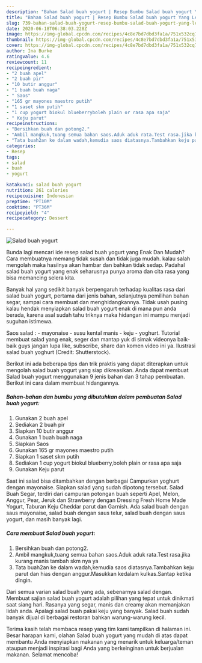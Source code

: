 ```yaml
---
description: "Bahan Salad buah yogurt | Resep Bumbu Salad buah yogurt Yang Lezat"
title: "Bahan Salad buah yogurt | Resep Bumbu Salad buah yogurt Yang Lezat"
slug: 739-bahan-salad-buah-yogurt-resep-bumbu-salad-buah-yogurt-yang-lezat
date: 2020-06-18T06:38:03.228Z
image: https://img-global.cpcdn.com/recipes/4c8e7bd7dbd3fa1a/751x532cq70/salad-buah-yogurt-foto-resep-utama.jpg
thumbnail: https://img-global.cpcdn.com/recipes/4c8e7bd7dbd3fa1a/751x532cq70/salad-buah-yogurt-foto-resep-utama.jpg
cover: https://img-global.cpcdn.com/recipes/4c8e7bd7dbd3fa1a/751x532cq70/salad-buah-yogurt-foto-resep-utama.jpg
author: Ina Burke
ratingvalue: 4.6
reviewcount: 11
recipeingredient:
- "2 buah apel"
- "2 buah pir"
- "10 butir anggur"
- "1 buah buah naga"
- " Saos"
- "165 gr mayones maestro putih"
- "1 saset skm putih"
- "1 cup yogurt biokul blueberryboleh plain or rasa apa saja"
- " Keju parut"
recipeinstructions:
- "Bersihkan buah dan potong2."
- "Ambil mangkuk,tuang semua bahan saos.Aduk aduk rata.Test rasa.jika kurang manis tambah skm nya ya"
- "Tata buah2an ke dalam wadah,kemudia saos diatasnya.Tambahkan keju parut dan hias dengan anggur.Masukkan kedalam kulkas.Santap ketika dingin."
categories:
- Resep
tags:
- salad
- buah
- yogurt

katakunci: salad buah yogurt 
nutrition: 261 calories
recipecuisine: Indonesian
preptime: "PT10M"
cooktime: "PT36M"
recipeyield: "4"
recipecategory: Dessert

---
```



![Salad buah yogurt](https://img-global.cpcdn.com/recipes/4c8e7bd7dbd3fa1a/751x532cq70/salad-buah-yogurt-foto-resep-utama.jpg)

Bunda lagi mencari ide resep salad buah yogurt yang Enak Dan Mudah? Cara membuatnya memang tidak susah dan tidak juga mudah. kalau salah mengolah maka hasilnya akan hambar dan bahkan tidak sedap. Padahal salad buah yogurt yang enak seharusnya punya aroma dan cita rasa yang bisa memancing selera kita.

Banyak hal yang sedikit banyak berpengaruh terhadap kualitas rasa dari salad buah yogurt, pertama dari jenis bahan, selanjutnya pemilihan bahan segar, sampai cara membuat dan menghidangkannya. Tidak usah pusing kalau hendak menyiapkan salad buah yogurt enak di mana pun anda berada, karena asal sudah tahu triknya maka hidangan ini mampu menjadi suguhan istimewa.

Saos salad : - mayonaise - susu kental manis - keju - yoghurt. Tutorial membuat salad yang enak, seger dan mantap yuk di simak videonya baik-baik guys jangan lupa like, subscribe, share dan komen video ini ya. Ilustrasi salad buah yoghurt (Credit: Shutterstock).


Berikut ini ada beberapa tips dan trik praktis yang dapat diterapkan untuk mengolah salad buah yogurt yang siap dikreasikan. Anda dapat membuat Salad buah yogurt menggunakan 9 jenis bahan dan 3 tahap pembuatan. Berikut ini cara dalam membuat hidangannya.

<!--inarticleads1-->

##### Bahan-bahan dan bumbu yang dibutuhkan dalam pembuatan Salad buah yogurt:

1. Gunakan 2 buah apel
1. Sediakan 2 buah pir
1. Siapkan 10 butir anggur
1. Gunakan 1 buah buah naga
1. Siapkan  Saos
1. Gunakan 165 gr mayones maestro putih
1. Siapkan 1 saset skm putih
1. Sediakan 1 cup yogurt biokul blueberry,boleh plain or rasa apa saja
1. Gunakan  Keju parut


Saat ini salad bisa ditambahkan dengan berbagai Campurkan yoghurt dengan mayonaise. Siapkan salad yang sudah dipotong tersebut. Salad Buah Segar, terdiri dari campuran potongan buah seperti Apel, Melon, Anggur, Pear, Jeruk dan Strawberry dengan Dressing Fresh Home Made Yogurt, Taburan Keju Cheddar parut dan Garnish. Ada salad buah dengan saus mayonaise, salad buah dengan saus telur, salad buah dengan saus yogurt, dan masih banyak lagi. 

<!--inarticleads2-->

##### Cara membuat Salad buah yogurt:

1. Bersihkan buah dan potong2.
1. Ambil mangkuk,tuang semua bahan saos.Aduk aduk rata.Test rasa.jika kurang manis tambah skm nya ya
1. Tata buah2an ke dalam wadah,kemudia saos diatasnya.Tambahkan keju parut dan hias dengan anggur.Masukkan kedalam kulkas.Santap ketika dingin.


Dari semua varian salad buah yang ada, sebenarnya salad dengan. Membuat sajian salad buah yogurt adalah pilihan yang tepat untuk dinikmati saat siang hari. Rasanya yang segar, manis dan creamy akan memanjakan lidah anda. Apalagi salad buah pakai keju yang banyak. Salad buah sudah banyak dijual di berbagai restoran bahkan warung-warung kecil. 

Terima kasih telah membaca resep yang tim kami tampilkan di halaman ini. Besar harapan kami, olahan Salad buah yogurt yang mudah di atas dapat membantu Anda menyiapkan makanan yang menarik untuk keluarga/teman ataupun menjadi inspirasi bagi Anda yang berkeinginan untuk berjualan makanan. Selamat mencoba!

